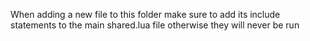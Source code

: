 When adding a new file to this folder make sure to add its include statements 
to the main shared.lua file otherwise they will never be run